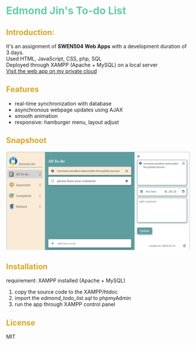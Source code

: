 # <font color=mediumaquamarine> Edmond Jin's To-do List </font>
## <font color=goldenrod>Introduction:</font>  
It's an assignment of **SWEN504 Web Apps** with a development duration of 3 days.  
Used HTML, JavaScript, CSS, php, SQL  
Deployed through XAMPP (Apache + MySQL) on a local server  
[Visit the web app on my private cloud](http://161.65.83.227:2012/todo_index.php)  

## <font color=goldenrod>Features</font>
- real-time synchronization with database
- asynchronous webpage updates using AJAX
- smooth animation
- responsive: hamburger menu, layout adjust 
## <font color=goldenrod>Snapshoot</font>
![UI](UI.png)
## <font color=goldenrod>Installation</font>
requirement: XAMPP installed (Apache + MySQL)  
1. copy the source code to the XAMPP/htdoc
2. import the *edmond_todo_list.sql* to phpmyAdmin
3. run the app through XAMPP control panel

## <font color=goldenrod>License</font>
MIT